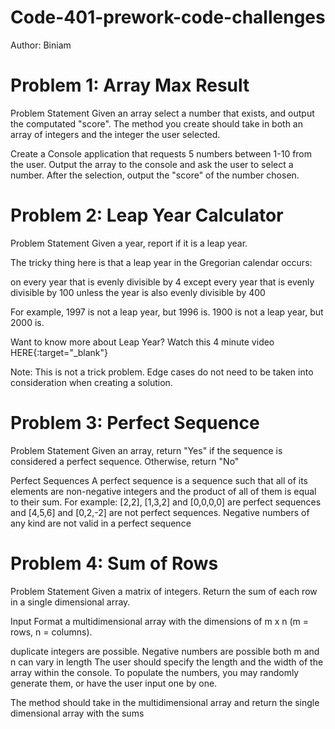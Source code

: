 # Code-401-prework-code-challenges
Author: Biniam 


# Problem 1: Array Max Result
Problem Statement
Given an array select a number that exists, and output the computated "score". The method you create should take in both an array of integers and the integer the user selected.

Create a Console application that requests 5 numbers between 1-10 from the user. Output the array to the console and ask the user to select a number. After the selection, output the "score" of the number chosen.





# Problem 2: Leap Year Calculator
Problem Statement
Given a year, report if it is a leap year.

The tricky thing here is that a leap year in the Gregorian calendar occurs:

on every year that is evenly divisible by 4
  except every year that is evenly divisible by 100
    unless the year is also evenly divisible by 400

For example, 1997 is not a leap year, but 1996 is. 1900 is not a leap year, but 2000 is.

Want to know more about Leap Year? Watch this 4 minute video HERE{:target="_blank"}

Note: This is not a trick problem. Edge cases do not need to be taken into consideration when creating a solution.



# Problem 3: Perfect Sequence
Problem Statement
Given an array, return "Yes" if the sequence is considered a perfect sequence. Otherwise, return "No"

Perfect Sequences
A perfect sequence is a sequence such that all of its elements are non-negative integers and the product of all of them is equal to their sum. For example: [2,2], [1,3,2] and [0,0,0,0] are perfect sequences and [4,5,6] and [0,2,-2] are not perfect sequences. Negative numbers of any kind are not valid in a perfect sequence




# Problem 4: Sum of Rows
Problem Statement
Given a matrix of integers. Return the sum of each row in a single dimensional array.

Input Format
a multidimensional array with the dimensions of m x n (m = rows, n = columns).

duplicate integers are possible.
Negative numbers are possible
both m and n can vary in length
The user should specify the length and the width of the array within the console. To populate the numbers, you may randomly generate them, or have the user input one by one.

The method should take in the multidimensional array and return the single dimensional array with the sums





